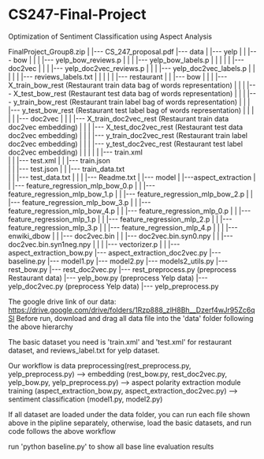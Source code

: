 # CS247-Final-Project
Optimization of Sentiment Classification using Aspect Analysis

FinalProject_Group8.zip
|
|--- CS_247_proposal.pdf
|--- data 
|	  |--- yelp
|     |     |--- bow
|     |     |     |--- yelp_bow_reviews.p
|	  | 	|	  |--- yelp_bow_labels.p
| 	  |		|
|	  | 	|--- doc2vec
|     |     |     |--- yelp_doc2vec_reviews.p
|	  |		|	  |--- yelp_doc2vec_labels.p
|     |     |
|     |	    |--- reviews_labels.txt
|     |
|     |
|	  |--- restaurant
|     |     |--- bow
|     |     |     |--- X_train_bow_rest (Restaurant train data bag of words representation)
|	  | 	|	  |--- X_test_bow_rest (Restaurant test data bag of words representation)
|     |     |     |--- y_train_bow_rest (Restaurant train label bag of words representation)
|	  | 	|	  |--- y_test_bow_rest (Restaurant test label bag of words representation)
| 	  |		|
|	  | 	|--- doc2vec
|     |     |     |--- X_train_doc2vec_rest (Restaurant train data doc2vec embedding)
|	  |		|	  |--- X_test_doc2vec_rest (Restaurant test data doc2vec embedding)
|     |     |     |--- y_train_doc2vec_rest (Restaurant train label doc2vec embedding)
|	  |		|	  |--- y_test_doc2vec_rest (Restaurant test label doc2vec embedding)
|     |     |
|     |     |--- train.xml     
|     |     |--- test.xml
|     |     |--- train.json    
|     |     |--- test.json 
|     |     |--- train_data.txt   
|     |     |--- test_data.txt
|     |
|     |--- Readme.txt 
|
|--- model
|     |---aspect_extraction
|	  |	    |--- feature_regression_mlp_bow_0.p
|	  |	    |--- feature_regression_mlp_bow_1.p
|	  |	    |--- feature_regression_mlp_bow_2.p
|	  |	    |--- feature_regression_mlp_bow_3.p
|	  |	    |--- feature_regression_mlp_bow_4.p
|	  |	    |--- feature_regression_mlp_0.p
|	  |	    |--- feature_regression_mlp_1.p
|	  |	    |--- feature_regression_mlp_2.p
|	  |	    |--- feature_regression_mlp_3.p
|	  |	    |--- feature_regression_mlp_4.p
|     |
|     |--- enwiki_dbow
|	  |	    |--- doc2vec.bin
|	  |	    |--- doc2vec.bin.syn0.npy
|	  |	    |--- doc2vec.bin.syn1neg.npy
|     |
|	  |--- vectorizer.p
|
|
|--- aspect_extraction_bow.py 
|--- aspect_extraction_doc2vec.py
|--- baseline.py
|--- model1.py
|--- model2.py
|--- models2_utils.py
|--- rest_bow.py
|--- rest_doc2vec.py
|--- rest_preprocess.py (preprocess Restaurant data)
|--- yelp_bow.py (preprocess Yelp data)
|--- yelp_doc2vec.py (preprocess Yelp data)
|--- yelp_preprocess.py


The google drive link of our data: https://drive.google.com/drive/folders/1Rzp888_zlH8Bh__Dzerf4wJr95Zc6qSl 
Before run, download and drag all data file into the 'data' folder following the above hierarchy


The basic dataset you need is 'train.xml' and 'test.xml' for restaurant dataset, and reviews_label.txt for yelp dataset.

Our workflow is
      data preprocessing(rest_preprocess.py, yelp_preprocess.py) 
  --> embedding (rest_bow.py, rest_doc2vec.py, yelp_bow.py, yelp_preprocess.py) 
  --> aspect polarity extraction module training (aspect_extraction_bow.py, aspect_extraction_doc2vec.py)
  --> sentiment classification (model1.py, model2.py)

If all dataset are loaded under the data folder, you can run each file shown above in the pipline separately,
otherwise, load the basic datasets, and run code follows the above workflow

run 'python baseline.py' to show all base line evaluation results




